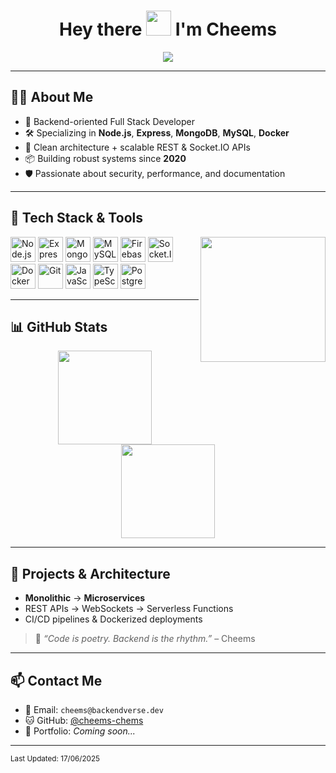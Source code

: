 <h1 align="center">Hey there <img src="https://emojis.slackmojis.com/emojis/images/1577305505/7373/hand_wave.gif?1577305505" width="40"/> I'm Cheems</h1>

<p align="center">
  <img src="https://readme-typing-svg.herokuapp.com?font=Fira+Code&pause=1000&color=00F7C1&center=true&width=435&lines=Back-End+Engineer;Node.js+%7C+Express.js+%7C+MongoDB;Scalable+APIs+%7C+Cloud-native+apps;Clean+code+%7C+Solid+architecture;Welcome+to+my+terminal!">
</p>

---

## 👨‍💻 About Me

- 🧠 Backend-oriented Full Stack Developer  
- 🛠️ Specializing in **Node.js**, **Express**, **MongoDB**, **MySQL**, **Docker**
- 🚀 Clean architecture + scalable REST & Socket.IO APIs
- 📦 Building robust systems since **2020**
- 🛡️ Passionate about security, performance, and documentation

---

## 🧰 Tech Stack & Tools

<img align="right" src="https://media1.tenor.com/m/_DOBjnGspYAAAAAC/code-coding.gif" width="200"/>

<div align="left">
  
  <!-- Backend Core -->
  <img src="https://cdn.jsdelivr.net/gh/devicons/devicon/icons/nodejs/nodejs-original.svg" height="40" alt="Node.js" />
  <img src="https://cdn.jsdelivr.net/gh/devicons/devicon/icons/express/express-original.svg" height="40" alt="Express" />
  <img src="https://cdn.jsdelivr.net/gh/devicons/devicon/icons/mongodb/mongodb-original.svg" height="40" alt="MongoDB" />
  <img src="https://cdn.jsdelivr.net/gh/devicons/devicon/icons/mysql/mysql-original.svg" height="40" alt="MySQL" />
  <img src="https://cdn.jsdelivr.net/gh/devicons/devicon/icons/firebase/firebase-plain.svg" height="40" alt="Firebase" />
  <img src="https://cdn.jsdelivr.net/gh/devicons/devicon/icons/socketio/socketio-original.svg" height="40" alt="Socket.IO" />

  <!-- DevOps -->
  <img src="https://cdn.jsdelivr.net/gh/devicons/devicon/icons/docker/docker-original.svg" height="40" alt="Docker" />
  <img src="https://cdn.jsdelivr.net/gh/devicons/devicon/icons/git/git-original.svg" height="40" alt="Git" />

  <!-- Languages & Extras -->
  <img src="https://cdn.jsdelivr.net/gh/devicons/devicon/icons/javascript/javascript-original.svg" height="40" alt="JavaScript" />
  <img src="https://cdn.jsdelivr.net/gh/devicons/devicon/icons/typescript/typescript-original.svg" height="40" alt="TypeScript" />
  <img src="https://cdn.jsdelivr.net/gh/devicons/devicon/icons/postgresql/postgresql-original.svg" height="40" alt="PostgreSQL" />
</div>

---

## 📊 GitHub Stats

<div align="center">
  <img src="https://github-readme-stats.vercel.app/api?username=cheems-chems&theme=tokyonight&show_icons=true&hide_border=false&count_private=true" height="150" />
  <img src="https://github-readme-stats.vercel.app/api/top-langs/?username=cheems-chems&theme=tokyonight&layout=compact&hide_border=false" height="150" />
</div>

---

## 🚧 Projects & Architecture

- **Monolithic** → **Microservices**
- REST APIs → WebSockets → Serverless Functions
- CI/CD pipelines & Dockerized deployments

> 💬 *“Code is poetry. Backend is the rhythm.”* – Cheems

---

## 📫 Contact Me

- 📧 Email: `cheems@backendverse.dev`
- 🐱 GitHub: [@cheems-chems](https://github.com/cheems-chems)
- 🧠 Portfolio: _Coming soon..._

---

<sub>Last Updated: 17/06/2025</sub>
